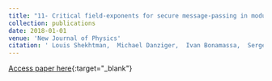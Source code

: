 ```yaml
---
title: "11- Critical field-exponents for secure message-passing in modular networks"
collection: publications
date: 2018-01-01
venue: 'New Journal of Physics'
citation: ' Louis Shekhtman,  Michael Danziger,  Ivan Bonamassa,  Sergey Buldyrev,  Guido Caldarelli,  Vinko Zlati{\&apos;c},  Shlomo Havlin, &quot;Critical field-exponents for secure message-passing in modular networks.&quot; New Journal of Physics, 2018.'
---
```

[Access paper here](https://iopscience.iop.org/article/10.1088/1367-2630/aabe5f/meta){:target="_blank"}
